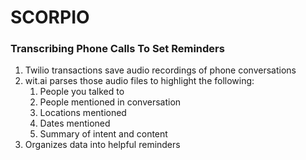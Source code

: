 # SCORPIO
### Transcribing Phone Calls To Set Reminders

1. Twilio transactions save audio recordings of phone conversations
2. wit.ai parses those audio files to highlight the following:
    1. People you talked to
    2. People mentioned in conversation
    3. Locations mentioned
    4. Dates mentioned
    5. Summary of intent and content
3. Organizes data into helpful reminders
